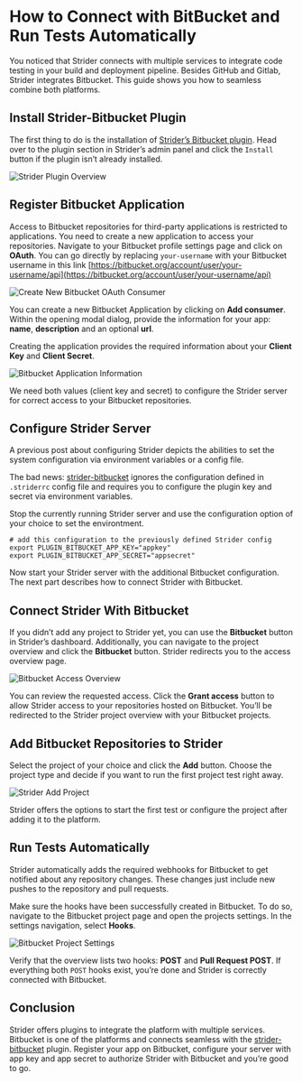 # How to Connect with BitBucket and Run Tests Automatically

You noticed that Strider connects with multiple services to integrate code testing in your build and deployment pipeline. Besides GitHub and Gitlab, Strider integrates Bitbucket. This guide shows you how to seamless combine both platforms.


## Install Strider-Bitbucket Plugin
The first thing to do is the installation of [Strider’s Bitbucket plugin](https://github.com/Strider-CD/strider-bitbucket). Head over to the plugin section in Strider’s admin panel and click the `Install` button if the plugin isn’t already installed.

![Strider Plugin Overview]()

## Register Bitbucket Application
Access to Bitbucket repositories for third-party applications is restricted to applications. You need to create a new application to access your repositories. Navigate to your Bitbucket profile settings page and click on **OAuth**. You can go directly by replacing `your-username` with your Bitbucket username in this link [https://bitbucket.org/account/user/your-username/api](https://bitbucket.org/account/user/your-username/api)

![Create New Bitbucket OAuth Consumer]()

You can create a new Bitbucket Application by clicking on **Add consumer**. Within the opening modal dialog, provide the information for your app: **name**, **description** and an optional **url**.

Creating the application provides the required information about your **Client Key** and **Client Secret**.

![Bitbucket Application Information]()

We need both values (client key and secret) to configure the Strider server for correct access to your Bitbucket repositories.


## Configure Strider Server
A previous post about configuring Strider depicts the abilities to set the system configuration via environment variables or a config file.

The bad news: [strider-bitbucket](https://github.com/Strider-CD/strider-bitbucket) ignores the configuration defined in `.striderrc` config file and requires you to configure the plugin key and secret via environment variables.

Stop the currently running Strider server and use the configuration option of your choice to set the environtment.

	# add this configuration to the previously defined Strider config
	export PLUGIN_BITBUCKET_APP_KEY="appkey"
	export PLUGIN_BITBUCKET_APP_SECRET="appsecret"

Now start your Strider server with the additional Bitbucket configuration. The next part describes how to connect Strider with Bitbucket.


## Connect Strider With Bitbucket
If you didn’t add any project to Strider yet, you can use the **Bitbucket** button in Strider’s dashboard. Additionally, you can navigate to the project overview and click the **Bitbucket** button. Strider redirects you to the access overview page.

![Bitbucket Access Overview]()

You can review the requested access. Click the **Grant access** button to allow Strider access to your repositories hosted on Bitbucket. You’ll be redirected to the Strider project overview with your Bitbucket projects.


## Add Bitbucket Repositories to Strider
Select the project of your choice and click the **Add** button. Choose the project type and decide if you want to run the first project test right away.

![Strider Add Project]()

Strider offers the options to start the first test or configure the project after adding it to the platform.


## Run Tests Automatically
Strider automatically adds the required webhooks for Bitbucket to get notified about any repository changes. These changes just include new pushes to the repository and pull requests.

Make sure the hooks have been successfully created in Bitbucket. To do so, navigate to the Bitbucket project page and open the projects settings. In the settings navigation, select **Hooks**.

![Bitbucket Project Settings]()

Verify that the overview lists two hooks: **POST** and **Pull Request POST**. If everything both `POST` hooks exist, you’re done and Strider is correctly connected with Bitbucket.


## Conclusion
Strider offers plugins to integrate the platform with multiple services. Bitbucket is one of the platforms and connects seamless with the [strider-bitbucket]() plugin. Register your app on Bitbucket, configure your server with app key and app secret to authorize Strider with Bitbucket and you’re good to go.
